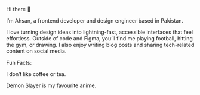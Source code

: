 
Hi there 👋

I’m Ahsan, a frontend developer and design engineer based in Pakistan.

I love turning design ideas into lightning-fast, accessible interfaces that feel effortless.
Outside of code and Figma, you’ll find me playing football, hitting the gym, or drawing. I also enjoy writing blog posts and sharing tech-related content on social media.

Fun Facts:

I don’t like coffee or tea.

Demon Slayer is my favourite anime.
